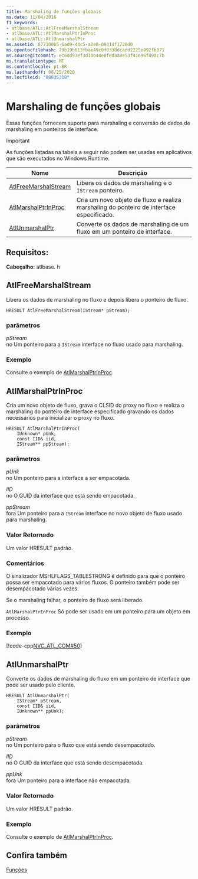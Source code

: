 ```yaml
---
title: Marshaling de funções globais
ms.date: 11/04/2016
f1_keywords:
- atlbase/ATL::AtlFreeMarshalStream
- atlbase/ATL::AtlMarshalPtrInProc
- atlbase/ATL::AtlUnmarshalPtr
ms.assetid: 877100b5-6ad9-44c5-a2e0-09414f1720d0
ms.openlocfilehash: 79b19b613fbae49c0f8338dcadd2225e092fb371
ms.sourcegitcommit: ec6dd97ef3d10b44e0fedaa8e53f41696f49ac7b
ms.translationtype: MT
ms.contentlocale: pt-BR
ms.lasthandoff: 08/25/2020
ms.locfileid: "88835318"
---
```

# <a name="marshaling-global-functions"></a>Marshaling de funções globais

Essas funções fornecem suporte para marshaling e conversão de dados de marshaling em ponteiros de interface.

> [!IMPORTANT]
> As funções listadas na tabela a seguir não podem ser usadas em aplicativos que são executados no Windows Runtime.

|Nome|Descrição|
|-|-|
|[AtlFreeMarshalStream](#atlfreemarshalstream)|Libera os dados de marshaling e o `IStream` ponteiro.|
|[AtlMarshalPtrInProc](#atlmarshalptrinproc)|Cria um novo objeto de fluxo e realiza marshaling do ponteiro de interface especificado.|
|[AtlUnmarshalPtr](#atlunmarshalptr)|Converte os dados de marshaling de um fluxo em um ponteiro de interface.|

## <a name="requirements"></a>Requisitos:

**Cabeçalho:** atlbase. h

## <a name="atlfreemarshalstream"></a><a name="atlfreemarshalstream"></a> AtlFreeMarshalStream

Libera os dados de marshaling no fluxo e depois libera o ponteiro de fluxo.

```
HRESULT AtlFreeMarshalStream(IStream* pStream);
```

### <a name="parameters"></a>parâmetros

*pStream*<br/>
no Um ponteiro para a `IStream` interface no fluxo usado para marshaling.

### <a name="example"></a>Exemplo

Consulte o exemplo de [AtlMarshalPtrInProc](#atlmarshalptrinproc).

## <a name="atlmarshalptrinproc"></a><a name="atlmarshalptrinproc"></a> AtlMarshalPtrInProc

Cria um novo objeto de fluxo, grava o CLSID do proxy no fluxo e realiza o marshaling do ponteiro de interface especificado gravando os dados necessários para inicializar o proxy no fluxo.

```
HRESULT AtlMarshalPtrInProc(
    IUnknown* pUnk,
    const IID& iid,
    IStream** ppStream);
```

### <a name="parameters"></a>parâmetros

*pUnk*<br/>
no Um ponteiro para a interface a ser empacotada.

*IID*<br/>
no O GUID da interface que está sendo empacotada.

*ppStream*<br/>
fora Um ponteiro para a `IStream` interface no novo objeto de fluxo usado para marshaling.

### <a name="return-value"></a>Valor Retornado

Um valor HRESULT padrão.

### <a name="remarks"></a>Comentários

O sinalizador MSHLFLAGS_TABLESTRONG é definido para que o ponteiro possa ser empacotado para vários fluxos. O ponteiro também pode ser desempacotado várias vezes.

Se o marshaling falhar, o ponteiro de fluxo será liberado.

`AtlMarshalPtrInProc` Só pode ser usado em um ponteiro para um objeto em processo.

### <a name="example"></a>Exemplo

[!code-cpp[NVC_ATL_COM#50](../../atl/codesnippet/cpp/marshaling-global-functions_1.cpp)]

## <a name="atlunmarshalptr"></a><a name="atlunmarshalptr"></a> AtlUnmarshalPtr

Converte os dados de marshaling do fluxo em um ponteiro de interface que pode ser usado pelo cliente.

```
HRESULT AtlUnmarshalPtr(
    IStream* pStream,
    const IID& iid,
    IUnknown** ppUnk);
```

### <a name="parameters"></a>parâmetros

*pStream*<br/>
no Um ponteiro para o fluxo que está sendo desempacotado.

*IID*<br/>
no O GUID da interface que está sendo desempacotada.

*ppUnk*<br/>
fora Um ponteiro para a interface não empacotada.

### <a name="return-value"></a>Valor Retornado

Um valor HRESULT padrão.

### <a name="example"></a>Exemplo

Consulte o exemplo de [AtlMarshalPtrInProc](#atlmarshalptrinproc).

## <a name="see-also"></a>Confira também

[Funções](../../atl/reference/atl-functions.md)
